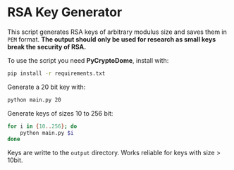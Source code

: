 # RSA Key Generator
This script generates RSA keys of arbitrary modulus size and saves them in `PEM` format.
**The output should only be used for research as small keys break the security of RSA.**

To use the script you need **PyCryptoDome**, install with:

```bash
pip install -r requirements.txt
```

Generate a 20 bit key with:

```bash
python main.py 20
```

Generate keys of sizes 10 to 256 bit:

```bash
for i in {10..256}; do
    python main.py $i
done
```

Keys are writte to the `output` directory. Works reliable for keys with size > 10bit.
